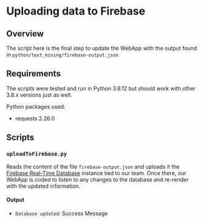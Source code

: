 # Uploading data to Firebase

## Overview

The script here is the final step to update the WebApp with the output found in `python/text_mining/firebase-output.json`

## Requirements

The scripts were tested and run in Python 3.8.12 but should work with other 3.8.x versions just as well.

Python packages used:
* requests 2.26.0

## Scripts

### `uploadToFirebase.py`

Reads the content of the file `firebase-output.json` and uploads it the [Firebase Real-Time Database](https://firebase.google.com/docs/database) instance tied to our team. Once there, our WebApp is coded to listen to any changes to the database and re-render with the updated information.

#### Output

* `Database updated`: Success Message